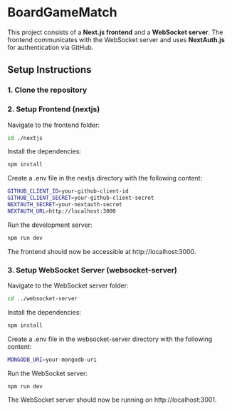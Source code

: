 # BoardGameMatch

This project consists of a **Next.js frontend** and a **WebSocket server**. The frontend communicates with the WebSocket
server and uses **NextAuth.js** for authentication via GitHub.

## Setup Instructions

### 1. Clone the repository

### 2. Setup Frontend (nextjs)

Navigate to the frontend folder:

```bash
cd ./nextjs 
```

Install the dependencies:

```bash
npm install
```

Create a .env file in the nextjs directory with the following content:

```bash
GITHUB_CLIENT_ID=your-github-client-id
GITHUB_CLIENT_SECRET=your-github-client-secret
NEXTAUTH_SECRET=your-nextauth-secret
NEXTAUTH_URL=http://localhost:3000
```

Run the development server:

```bash
npm run dev
```

The frontend should now be accessible at http://localhost:3000.

### 3. Setup WebSocket Server (websocket-server)

Navigate to the WebSocket server folder:

```bash
cd ../websocket-server
```

Install the dependencies:

```bash
npm install
```

Create a .env file in the websocket-server directory with the following content:

```bash
MONGODB_URI=your-mongodb-uri
```

Run the WebSocket server:

```bash
npm run dev
```

The WebSocket server should now be running on http://localhost:3001.
